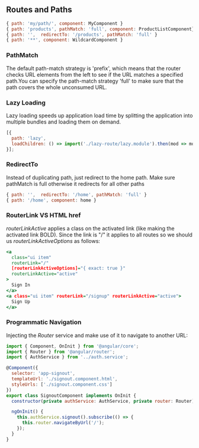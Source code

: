 ## Routes and Paths
```javascript
{ path: 'my/path/', component: MyComponent }
{ path: 'products', pathMatch: 'full', component: ProductListComponent} 
{ path: '',  redirectTo: '/products', pathMatch: 'full' }
{ path: '**', component: WildcardComponent }
```
### PathMatch
The default path-match strategy is 'prefix', which means that the router checks URL elements from the left to see if the URL matches a specified path.You can specify the path-match strategy 'full' to make sure that the path covers the whole unconsumed URL.
### Lazy Loading
Lazy loading speeds up application load time by splitting the application into multiple bundles and loading them on demand.
```javascript
[{
  path: 'lazy',
  loadChildren: () => import('./lazy-route/lazy.module').then(mod => mod.LazyModule),
}];
```
### RedirectTo
Instead of duplicating path, just redirect to the home path. Make sure pathMatch is full otherwise it redirects for all other paths
```javascript
{ path: '',  redirectTo: '/home', pathMatch: 'full' }
{ path: '/home', component: home }
```
### RouterLink VS HTML href
_routerLinkActive_ applies a class  on the activated link (like making the activated link BOLD). Since the link is "/" it applies to all routes so we should us _routerLinkActiveOptions_ as follows:
```htm
<a
  class="ui item"
  routerLink="/"
  [routerLinkActiveOptions]="{ exact: true }"
  routerLinkActive="active"
>
  Sign In
</a>
<a class="ui item" routerLink="/signup" routerLinkActive="active">
  Sign Up
</a>
```
### Programmatic Navigation
Injecting the _Router_ service and make use of it to navigate to another URL:
```javascript
import { Component, OnInit } from '@angular/core';
import { Router } from '@angular/router';
import { AuthService } from '../auth.service';

@Component({
  selector: 'app-signout',
  templateUrl: './signout.component.html',
  styleUrls: ['./signout.component.css']
})
export class SignoutComponent implements OnInit {
  constructor(private authService: AuthService, private router: Router) {}

  ngOnInit() {
    this.authService.signout().subscribe(() => {
      this.router.navigateByUrl('/');
    });
  }
}

```
